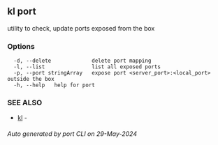 ## kl port

utility to check, update ports exposed from the box



### Options

```
  -d, --delete             delete port mapping
  -l, --list               list all exposed ports
  -p, --port stringArray   expose port <server_port>:<local_port> outside the box
  -h, --help   help for port
```

### SEE ALSO

* [kl](kl.md)  - 

###### Auto generated by port CLI on 29-May-2024
